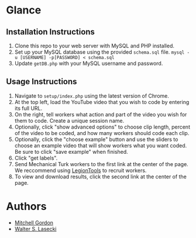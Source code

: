 # Glance

## Installation Instructions
1. Clone this repo to your web server with MySQL and PHP installed.
2. Set up your MySQL database using the provided `schema.sql` file. `mysql -u [USERNAME] -p[PASSWORD] < schema.sql`
3. Update `getDB.php` with your MySQL username and password.

## Usage Instructions
1. Navigate to `setup/index.php` using the latest version of Chrome.
2. At the top left, load the YouTube video that you wish to code by entering its full URL.
3. On the right, tell workers what action and part of the video you wish for them to code. Create a unique session name.
4. Optionally, click "show advanced options" to choose clip length, percent of the video to be coded, and how many workers should code each clip.
5. Optionally, click the "choose example" button and use the sliders to choose an example video that will show workers what you want coded. Be sure to click "save example" when finished.
6. Click "get labels".
7. Send Mechanical Turk workers to the first link at the center of the page. We reccommend using [LegionTools](https://github.com/RocHCI/LegionTools) to recruit workers.
8. To view and download results, click the second link at the center of the page.

# Authors
* [Mitchell Gordon](http://mgordon.me/ "Mitchell Gordon")
* [Walter S. Lasecki](http://wslasecki.com/ "Walter S. Lasecki")
